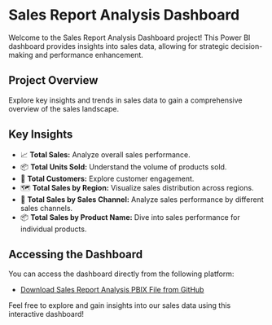 # Sales Report Analysis Dashboard

Welcome to the Sales Report Analysis Dashboard project! This Power BI dashboard provides insights into sales data, allowing for strategic decision-making and performance enhancement.

## Project Overview

Explore key insights and trends in sales data to gain a comprehensive overview of the sales landscape.

## Key Insights

- 📈 **Total Sales:** Analyze overall sales performance.
- 📦 **Total Units Sold:** Understand the volume of products sold.
- 👥 **Total Customers:** Explore customer engagement.
- 🗺️ **Total Sales by Region:** Visualize sales distribution across regions.
- 💼 **Total Sales by Sales Channel:** Analyze sales performance by different sales channels.
- 📦 **Total Sales by Product Name:** Dive into sales performance for individual products.

## Accessing the Dashboard

You can access the dashboard directly from the following platform:

- [Download Sales Report Analysis PBIX File from GitHub](https://lnkd.in/gnzYHi74)

Feel free to explore and gain insights into our sales data using this interactive dashboard!
